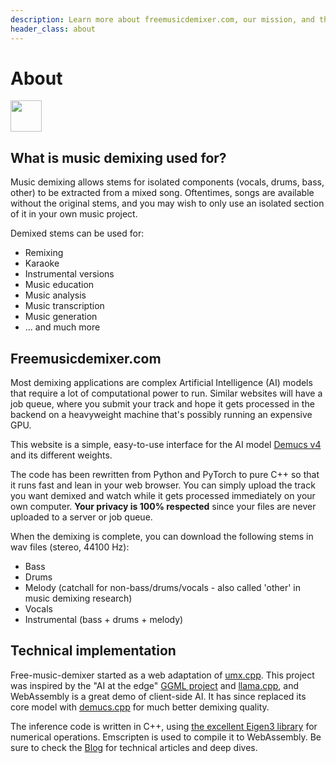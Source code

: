```yaml
---
description: Learn more about freemusicdemixer.com, our mission, and the technology behind our free AI-based music demixing and stem separation tools.
header_class: about
---
```


# About

<img src="/assets/images/ig_banner.webp" height="50"/>

## What is music demixing used for?

Music demixing allows stems for isolated components (vocals, drums, bass, other) to be extracted from a mixed song. Oftentimes, songs are available without the original stems, and you may wish to only use an isolated section of it in your own music project.

Demixed stems can be used for:
- Remixing
- Karaoke
- Instrumental versions
- Music education
- Music analysis
- Music transcription
- Music generation
- ... and much more

## Freemusicdemixer.com

Most demixing applications are complex Artificial Intelligence (AI) models that require a lot of computational power to run. Similar websites will have a job queue, where you submit your track and hope it gets processed in the backend on a heavyweight machine that's possibly running an expensive GPU.

This website is a simple, easy-to-use interface for the AI model [Demucs v4](https://arxiv.org/abs/2211.08553) and its different weights.

The code has been rewritten from Python and PyTorch to pure C++ so that it runs fast and lean in your web browser. You can simply upload the track you want demixed and watch while it gets processed immediately on your own computer. **Your privacy is 100% respected** since your files are never uploaded to a server or job queue.

When the demixing is complete, you can download the following stems in wav files (stereo, 44100 Hz):
- Bass
- Drums
- Melody (catchall for non-bass/drums/vocals - also called 'other' in music demixing research)
- Vocals
- Instrumental (bass + drums + melody)

## Technical implementation

Free-music-demixer started as a web adaptation of [umx.cpp](https://github.com/sevagh/umx.cpp). This project was inspired by the "AI at the edge" [GGML project](https://ggml.ai/) and [llama.cpp](https://github.com/ggerganov/llama.cpp), and WebAssembly is a great demo of client-side AI. It has since replaced its core model with [demucs.cpp](https://github.com/sevagh/demucs.cpp) for much better demixing quality.

The inference code is written in C++, using [the excellent Eigen3 library](https://eigen.tuxfamily.org/index.php?title=Main_Page) for numerical operations. Emscripten is used to compile it to WebAssembly. Be sure to check the [Blog](/blog) for technical articles and deep dives.
